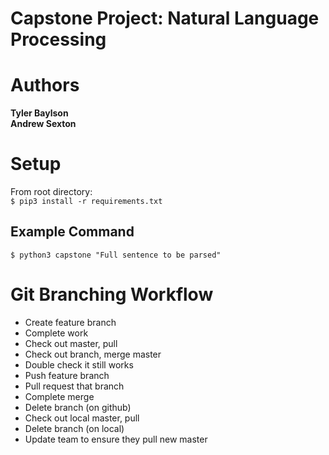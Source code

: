 # Capstone Project: Natural Language Processing
# Authors
**Tyler Baylson**  
**Andrew Sexton**  

# Setup
From root directory:  
`$ pip3 install -r requirements.txt`

## Example Command
`$ python3 capstone "Full sentence to be parsed"`

# Git Branching Workflow
* Create feature branch
* Complete work
* Check out master, pull
* Check out branch, merge master
* Double check it still works
* Push feature branch
* Pull request that branch
* Complete merge
* Delete branch (on github)
* Check out local master, pull
* Delete branch (on local)
* Update team to ensure they pull new master